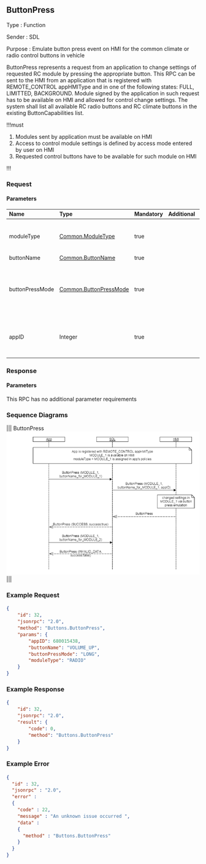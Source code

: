 ## ButtonPress

Type
: Function

Sender
: SDL

Purpose
: Emulate button press event on HMI for the common climate or radio control buttons in vehicle

ButtonPress represents a request from an application to change settings of requested RC module by pressing the appropriate button.
This RPC can be sent to the HMI from an application that is registered with REMOTE_CONTROL appHMIType and in one of the following states: FULL, LIMITTED, BACKGROUND.
Module signed by the application in such request has to be available on HMI and allowed for control change settings.
The system shall list all available RC radio buttons and RC climate buttons in the existing ButtonCapabilities list.

!!!must

  1. Modules sent by application must be available on HMI
  2. Access to control module settings is defined by access mode entered by user on HMI
  3. Requested control buttons have to be available for such module on HMI


!!!

### Request

#### Parameters

|Name|Type|Mandatory|Additional|Description|
|:---|:---|:--------|:---------|:---------|
|moduleType|[Common.ModuleType](/docs/Common/Enums/index.md)|true||The module where the button should be pressed|
|buttonName|[Common.ButtonName](https://github.com/smartdevicelink/sdl_hmi_integration_guidelines/blob/SDL_RC_baseline_part2/docs/Common/Enums/index.md)|true|||
|buttonPressMode|[Common.ButtonPressMode](https://github.com/smartdevicelink/sdl_hmi_integration_guidelines/blob/SDL_RC_baseline_part2/docs/Common/Enums/index.md)|true||Indicates whether this is a LONG or SHORT button press event.|
|appID|Integer|true||Internal SDL-assigned ID of the related application|

### Response

#### Parameters

This RPC has no additional parameter requirements

### Sequence Diagrams

|||
ButtonPress
![ButtonPress](accessories/ButtonPress.png)
|||

### Example Request

```json
{
    "id": 32,
    "jsonrpc": "2.0",
    "method": "Buttons.ButtonPress",
    "params": {
        "appID": 680015438,
        "buttonName": "VOLUME_UP",
        "buttonPressMode": "LONG",
        "moduleType": "RADIO"
    }
}
```
### Example Response

```json
{
    "id": 32,
    "jsonrpc": "2.0",
    "result": {
        "code": 0,
        "method": "Buttons.ButtonPress"
    }
}
```

### Example Error

```json
{
  "id" : 32,
  "jsonrpc" : "2.0",
  "error" :
  {
    "code" : 22,
    "message" : "An unknown issue occurred ",
    "data" :
    {
      "method" : "Buttons.ButtonPress"
    }
  }
}
```
